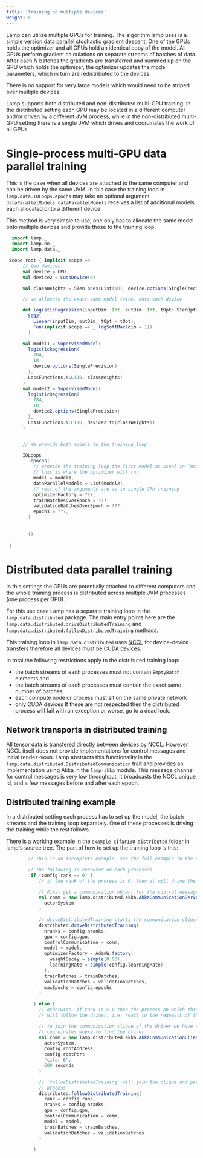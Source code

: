 ```yaml
---
title: 'Training on multiple devices'
weight: 5
---
```


Lamp can utilize multiple GPUs for training. 
The algorithm lamp uses is a simple version data parallel stochastic gradient descent.
One of the GPUs holds the optimizer and all GPUs hold an identical copy of the model.
All GPUs perform gradient calculations on separate streams of batches of data. 
After each N batches the gradients are transferred and summed up on the GPU which holds the optimizer,
the optimizer updates the model parameters, which in turn are redistributed to the devices.

There is no support for very large models which would need to be striped over multiple devices. 

Lamp supports both distributed and non-distributed multi-GPU training. 
In the distributed setting each GPU may be located in a different computer and/or driven by a different
JVM process, while in the non-distributed multi-GPU setting there is a single JVM which drives and
coordinates the work of all GPUs. 

# Single-process multi-GPU data parallel training

This is the case when all devices are attached to the same computer and can be driven by the same JVM.
In this case the training loop in `lamp.data.IOLoops.epochs` may take an optional argument `dataParallelModels`. `dataParallelModels` receives a list of additional models each allocated onto a different device. 

This method is very simple to use, one only has to allocate the same model onto multiple devices and 
provide those to the training loop.

```scala mdoc:compile-only
  import lamp._ 
  import lamp.nn._ 
  import lamp.data._ 

 Scope.root { implicit scope =>
      // two devices
      val device = CPU
      val device2 = CudaDevice(0)

      val classWeights = STen.ones(List(10), device.options(SinglePrecision))

      // we allocate the exact same model twice, onto each device

      def logisticRegression(inputDim: Int, outDim: Int, tOpt: STenOptions)(implicit scope: Scope) =
        Seq2(
          Linear(inputDim, outDim, tOpt = tOpt),
          Fun(implicit scope => _.logSoftMax(dim = 1))
        )

      val model1 = SupervisedModel(
        logisticRegression(
          784,
          10,
          device.options(SinglePrecision)
        ),
        LossFunctions.NLL(10, classWeights)
      )
      val model2 = SupervisedModel(
        logisticRegression(
          784,
          10,
          device2.options(SinglePrecision)
        ),
        LossFunctions.NLL(10, device2.to(classWeights))
      )


      // We provide both models to the training loop

      IOLoops
        .epochs(
          // provide the training loop the first model as usual in `model`
          // this is where the optimizer will run
          model = model1,
          dataParallelModels = List(model2),
          // rest of the arguments are as in single GPU training
          optimizerFactory = ???,
          trainBatchesOverEpoch = ???,
          validationBatchesOverEpoch = ???,
          epochs = ???,
        )
        
        
        ()
        
 }
```

# Distributed data parallel training

In this settings the GPUs are potentially attached to different computers and the whole training
process is distributed across multiple JVM processes (one process per GPU).

For this use case Lamp has a separate training loop in the `lamp.data.distributed` package. 
The main entry points here are the `lamp.data.distributed.driveDistributedTraining` 
and `lamp.data.distributed.followDistributedTraining` methods.

This training loop in `lamp.data.distributed` uses [NCCL](https://github.com/NVIDIA/nccl) for 
device-device transfers therefore all devices must be CUDA devices. 

In total the following restrictions apply to the distributed training loop:
- the batch streams of each processes must not contain `EmptyBatch` elements and 
- the batch streams of each processes must contain the exact same number of batches.
- each compute node or process must sit on the same private network
- only CUDA devices
If these are not respected then the distributed process will fail with an exception or worse, go to a dead lock.

## Network transports in distributed training

All tensor data is transfered directly between devices by NCCL.
However NCCL itself does not provide implementations for control messages and initial rendez-vous.
Lamp abstracts this functionality in the `lamp.data.distributed.DistributedCommunication` trait
and provides an implementation using Akka in the `lamp-akka` module.
This message channel for control messages is very low throughput, it broadcasts the NCCL unique id,
and a few messages before and after each epoch.

## Distributed training example

In a distributed setting each process has to set up the model, the batch streams and the 
training loop separately. 
One of these processes is driving the training while the rest follows.

There is a working example in the `example-cifar100-distributed` folder in lamp's source tree.
The part of how to set up the training loop is this:

```scala
        // This is an incomplete example, see the full example in the source tree

        // The following is executed on each processes
         if (config.rank == 0) {
            // if the rank of the process is 0, then it will drive the training loop

            // First get a communication object for the control messages and initial rendez-vous
            val comm = new lamp.distributed.akka.AkkaCommunicationServer(
              actorSystem
            )

            // driveDistributedTraining starts the communication cliques and starts the training loop
            distributed.driveDistributedTraining(
              nranks = config.nranks,
              gpu = config.gpu,
              controlCommunication = comm,
              model = model,
              optimizerFactory = AdamW.factory(
                weightDecay = simple(0.00),
                learningRate = simple(config.learningRate)
              ),
              trainBatches = trainBatches,
              validationBatches = validationBatches,
              maxEpochs = config.epochs
            )

          } else {
            // otherwise, if rank is > 0 then the process on which this is executing
            // will follow the driver, i.e. react to the requests of the driver process

            // to join the communication clique of the driver we have to specify the network 
            // coordinates where to find the driver
            val comm = new lamp.distributed.akka.AkkaCommunicationClient(
              actorSystem,
              config.rootAddress,
              config.rootPort,
              "cifar-0",
              600 seconds
            )

            // `followDistributedTraining` will join the clique and participate in the training
            // process
            distributed.followDistributedTraining(
              rank = config.rank,
              nranks = config.nranks,
              gpu = config.gpu,
              controlCommunication = comm,
              model = model,
              trainBatches = trainBatches,
              validationBatches = validationBatches
            )

          }
```          